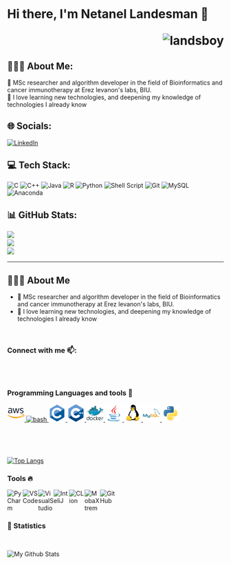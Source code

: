 # Hi there, I'm Netanel Landesman 👋 <p align="right"> <img src="https://komarev.com/ghpvc/?username=landsboy&label=Profile%20views&color=0e75b6&style=flat" alt="landsboy" /> </p>

## 👨🏻‍💻 About Me:
🔭 MSc researcher and algorithm developer in the field of Bioinformatics and cancer immunotherapy at Erez levanon's labs, BIU.<br>🌱 I love learning new technologies, and deepening my knowledge of technologies I already know<br>


## 🌐 Socials:
[![LinkedIn](https://img.shields.io/badge/LinkedIn-%230077B5.svg?logo=linkedin&logoColor=white)](https://linkedin.com/in/https://www.linkedin.com/in/netanel-landesman/) 

## 💻 Tech Stack:
![C](https://img.shields.io/badge/c-%2300599C.svg?style=for-the-badge&logo=c&logoColor=white) ![C++](https://img.shields.io/badge/c++-%2300599C.svg?style=for-the-badge&logo=c%2B%2B&logoColor=white) ![Java](https://img.shields.io/badge/java-%23ED8B00.svg?style=for-the-badge&logo=openjdk&logoColor=white) ![R](https://img.shields.io/badge/r-%23276DC3.svg?style=for-the-badge&logo=r&logoColor=white) ![Python](https://img.shields.io/badge/python-3670A0?style=for-the-badge&logo=python&logoColor=ffdd54) ![Shell Script](https://img.shields.io/badge/shell_script-%23121011.svg?style=for-the-badge&logo=gnu-bash&logoColor=white) ![Git](https://img.shields.io/badge/git-%23F05033.svg?style=for-the-badge&logo=git&logoColor=white) ![MySQL](https://img.shields.io/badge/mysql-4479A1.svg?style=for-the-badge&logo=mysql&logoColor=white) ![Anaconda](https://img.shields.io/badge/Anaconda-%2344A833.svg?style=for-the-badge&logo=anaconda&logoColor=white)
## 📊 GitHub Stats:
![](https://github-readme-stats.vercel.app/api?username=landsboy&theme=dark&hide_border=true&include_all_commits=false&count_private=true)<br/>
![](https://github-readme-streak-stats.herokuapp.com/?user=landsboy&theme=dark&hide_border=true)<br/>
![](https://github-readme-stats.vercel.app/api/top-langs/?username=landsboy&theme=dark&hide_border=true&include_all_commits=false&count_private=true&layout=compact)

---


## 👨🏻‍💻 About Me
- 🔭 MSc researcher and algorithm developer in the field of Bioinformatics and cancer immunotherapy at Erez levanon's labs, BIU.
- 🌱 I love learning new technologies, and deepening my knowledge of technologies I already know 
<br/>

### Connect with me 📫:

<br/>
<br/>

### Programming Languages and tools 🚀

<p align="left"> <a href="https://aws.amazon.com" target="_blank" rel="noreferrer"> <img src="https://raw.githubusercontent.com/devicons/devicon/master/icons/amazonwebservices/amazonwebservices-original-wordmark.svg" alt="aws" width="40px" /> </a> <a href="https://www.gnu.org/software/bash/" target="_blank" rel="noreferrer"> <img src="https://www.vectorlogo.zone/logos/gnu_bash/gnu_bash-icon.svg" alt="bash" width="40px" /> </a> <a href="https://www.cprogramming.com/" target="_blank" rel="noreferrer"> <img src="https://raw.githubusercontent.com/devicons/devicon/master/icons/c/c-original.svg" alt="c" width="40px" /> </a> <a href="https://www.w3schools.com/cpp/" target="_blank" rel="noreferrer"> <img src="https://raw.githubusercontent.com/devicons/devicon/master/icons/cplusplus/cplusplus-original.svg" alt="cplusplus" width="40px" /> </a> <a href="https://www.docker.com/" target="_blank" rel="noreferrer"> <img src="https://raw.githubusercontent.com/devicons/devicon/master/icons/docker/docker-original-wordmark.svg" alt="docker" width="40px" /> </a> <a href="https://www.java.com" target="_blank" rel="noreferrer"> <img src="https://raw.githubusercontent.com/devicons/devicon/master/icons/java/java-original.svg" alt="java" width="40px" /> </a> <a href="https://www.linux.org/" target="_blank" rel="noreferrer"> <img src="https://raw.githubusercontent.com/devicons/devicon/master/icons/linux/linux-original.svg" alt="linux" width="40px" /> </a> <a href="https://www.mysql.com/" target="_blank" rel="noreferrer"> <img src="https://raw.githubusercontent.com/devicons/devicon/master/icons/mysql/mysql-original-wordmark.svg" alt="mysql" width="40px" /> </a> <a href="https://www.python.org" target="_blank" rel="noreferrer"> <img src="https://raw.githubusercontent.com/devicons/devicon/master/icons/python/python-original.svg" alt="python" width="40px" /> </a> </p>

<br/>
<br/>
<br/>


[![Top Langs](https://github-readme-stats.vercel.app/api/top-langs/?username=landsboy&layout=compact&hide=css,html)](https://github.com/landsboy/github-readme-stats)

### Tools 🔥

[<img alt="PyCharm" align="left" width="36px" src="https://user-images.githubusercontent.com/57855070/98332075-a4b2b580-2006-11eb-95ff-906388b38446.png"/>][github]
[<img alt="VSCode" align="left" width="36px" src="https://cdn.jsdelivr.net/gh/devicons/devicon/icons/vscode/vscode-original.svg"/>][github]
[<img alt="VisualStudio" align="left" width="36px" src="https://cdn.jsdelivr.net/gh/devicons/devicon/icons/visualstudio/visualstudio-plain.svg"/>][github]
[<img alt="InteliJ" align="left" width="36px" src="https://user-images.githubusercontent.com/57855070/98331898-3a017a00-2006-11eb-938a-eb22d38f9f57.png"/>][github]
[<img alt="CLion" align="left" width="36px" src="https://user-images.githubusercontent.com/57855070/98332831-1dfed800-2008-11eb-85dc-9925b457b3d4.png"/>][github]
[<img alt="MobaXtrem" align="left" width="36px" src="https://user-images.githubusercontent.com/57855070/98332575-94e7a100-2007-11eb-9c2b-81ad2d1d04f1.png"/>][github]
[<img alt="GitHub" align="left" width="36px" src="https://user-images.githubusercontent.com/57855070/98332622-ad57bb80-2007-11eb-8ecb-9bd68aefeef6.png"/>][github]

<br/>
<br/>
<br/>

### 🔢 Statistics
<br/>

![My Github Stats](https://github-readme-stats.vercel.app/api?username=landsboy&count_private=true&show_icons=true&theme=dracula)

[twitter]: https://twitter.com/MatanMalka2
[facebook]: https://www.facebook.com/mkl1888/
[instagram]: https://www.instagram.com/matanmkl/
[linkedin]: https://www.linkedin.com/in/matan-malka/
[github]:  https://github.com/
